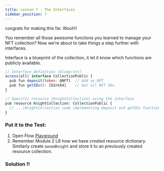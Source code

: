 ```yaml
---
title: Lesson 7 - The Interfaces
sidebar_position: 7
---
```


congrats for making this far. Wooh!!

You remember all those awesome functions you learned to manage your NFT collection? Now we're about to take things a step further with interfaces.

Interface is a blueprint of the collection, it let it know which functions are publicly available.

```jsx
// Interface definition (blueprint)
access(all) interface CollectionPublic {
  pub fun deposit(token: @NFT)  // Add an NFT
  pub fun getIDs(): [UInt64]    // Get all NFT IDs
}

// Specific resource (KnightCollection) using the interface
pub resource KnightCollection: CollectionPublic {
  // ...[KnightCollection code implementing deposit and getIDs functions]...
}

```

### **Put it to the Test:**

1. Open Flow [Playground](https://play.flow.com/)
2. Remember Module 2 L8 how we have created resource dictionary.
   Similarly create `ownedKnight` and store it to an previously created resource collection.

### Solution !!
